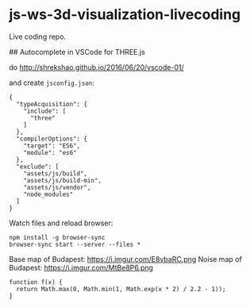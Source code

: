 # js-ws-3d-visualization-livecoding
Live coding repo.

## Autocomplete in VSCode for THREE.js

do http://shrekshao.github.io/2016/06/20/vscode-01/

and create `jsconfig.json`:

```
{
  "typeAcquisition": {
    "include": [
      "three"
    ]
  },
  "compilerOptions": {
    "target": "ES6",
    "module": "es6"
  },
  "exclude": [
    "assets/js/build",
    "assets/js/build-min",
    "assets/js/vendor",
    "node_modules"
  ]
}
```

Watch files and reload browser:

```
npm install -g browser-sync
browser-sync start --server --files *
```

Base map of Budapest: https://i.imgur.com/E8vbaRC.png
Noise map of Budapest: https://i.imgur.com/MtBe8P6.png

```
function f(x) {
  return Math.max(0, Math.min(1, Math.exp(x * 2) / 2.2 - 1));
}
```